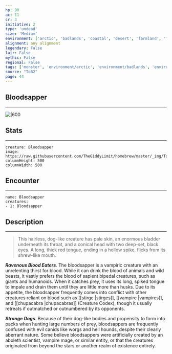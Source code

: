 ```yaml
---
hp: 90
ac: 11
cr: 3
initiative: 2
type: 'undead'    
size: 'Medium'
environment: ['arctic', 'badlands', 'coastal', 'desert', 'farmland', 'forest', 'grassland', 'hill', 'mountain', 'planar', 'swamp', 'underdark', 'underwater', 'urban']
alignment: any alignment
legendary: False
lair: False
mythic: False
regional: False
tags: ['monster', 'environment/arctic', 'environment/badlands', 'environment/coastal', 'environment/desert', 'environment/farmland', 'environment/forest', 'environment/grassland', 'environment/hill', 'environment/mountain', 'environment/planar', 'environment/swamp', 'environment/underdark', 'environment/underwater', 'environment/urban']
source: "ToB2"
page: 44
---
```


## Bloodsapper
---

![|600](https://raw.githubusercontent.com/TheGiddyLimit/homebrew/master/_img/ToB2/creature/Bloodsapper.webp)

## Stats
---

```statblock
creature: Bloodsapper
image: https://raw.githubusercontent.com/TheGiddyLimit/homebrew/master/_img/ToB2/creature/token/Bloodsapper%20%28Token%29.png
columnHeight: 500
columnWidth: 500
```

## Encounter
---

```encounter-table
name: Bloodsapper
creatures:
- 1: Bloodsapper
```

## Description
---
>This hairless, dog-like creature has pale skin, an enormous bladder underneath its throat, and a conical head with two deep-set, black eyes. A long, thick red tongue, ending in a hollow spike, flicks from its shrew-like mouth.

**_Ravenous Blood Eaters_**. The bloodsapper is a vampiric creature with an unrelenting thirst for blood. While it can drink the blood of animals and wild beasts, it vastly prefers the blood of sapient bipedal creatures, such as giants and humanoids. When it catches prey, it uses its long, spiked tongue to impale and drain them until they are little more than husks. Due to its appetite, the bloodsapper frequently comes into conflict with other creatures reliant on blood such as [[stirge \|stirges]], [[vampire \|vampires]], and [[chupacabra \|chupacabras]] (Creature Codex), though it usually retreats if outmatched or outnumbered by its opponents.

**_Strange Dogs_**. Because of their dog-like bodies and propensity to form into packs when hunting large numbers of prey, bloodsappers are frequently confused with evil canids like worgs and hell hounds, despite their clearly aberrant nature. Some believe bloodsappers were artificially created by an aboleth scientist, vampire mage, or similar entity, or that the creatures originated from beyond the stars or another realm of existence entirely.






